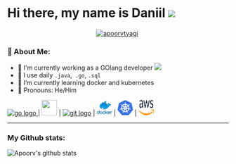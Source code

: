 # Hi there, my name is Daniil <img src="https://github.com/TheDudeThatCode/TheDudeThatCode/blob/master/Assets/Hi.gif" width="29px">
<p align="center">
<a href="https://linkedin.com/in/daniil-karpov-582867232" target="blank"><img align="center" src="https://cdn.jsdelivr.net/npm/simple-icons@3.0.1/icons/linkedin.svg" alt="apoorvtyagi" height="20" width="20" /></a>&nbsp;

### 🤵 About Me:
- 🏦 I'm currently working as a GOlang developer
      <img src="https://media.giphy.com/media/WUlplcMpOCEmTGBtBW/giphy.gif" width="30">
- 🤔 I use daily ```.java```,``` .go```, ```.sql```
- 🌱 I’m currently learning docker and kubernetes
- 💬 Pronouns: He/Him

[<img src="https://raw.githubusercontent.com/Delta456/Delta456/master/img/golang.png" alt="go logo" width="35" height="35"> ](https://golang.org/)  |
[<img src="https://www.vectorlogo.zone/logos/java/java-vertical.svg" width="35" height="35">](https://www.java.com/en/) |
[<img src="https://raw.githubusercontent.com/Delta456/Delta456/master/img/git.png" alt="git logo" width="35" height="35">](https://git-scm.com/) | 
[<img src="https://raw.githubusercontent.com/github/explore/80688e429a7d4ef2fca1e82350fe8e3517d3494d/topics/docker/docker.png" alt="docker logo" width="35" height="35">](https://www.docker.com/) |
[<img src="https://raw.githubusercontent.com/github/explore/80688e429a7d4ef2fca1e82350fe8e3517d3494d/topics/kubernetes/kubernetes.png" alt="kubernetes logo" width="35" height="35">](https://kubernetes.io/) |
[<img src="https://raw.githubusercontent.com/Delta456/Delta456/master/img/aws.png" alt="aws logo" width="35" height="35">](https://aws.amazon.com/)






---
### My Github stats:
![Apoorv's github stats](https://github-readme-stats.vercel.app/api?username=DE-Karpov&show_icons=true&title_color=ffc857&icon_color=8ac926&text_color=daf7dc&bg_color=151515&hide=["stars"])
